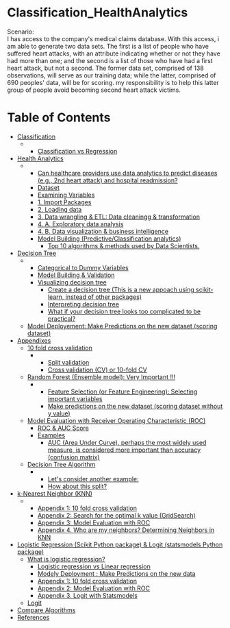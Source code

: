 # Classification_HealthAnalytics

Scenario:<br>
I has access to the company's medical claims database. With this access, i am able to generate two data sets. The first is a list of people who have suffered heart attacks, with an attribute indicating whether or not they have had more than one; and the second is a list of those who have had a first heart attack, but not a second. The former data set, comprised of 138 observations, will serve as our training data; while the latter, comprised of 690 peoples' data, will be for scoring. my responsibility is to help this latter group of people avoid becoming second heart attack victims.

<h1>Table of Contents<span class="tocSkip"></span></h1>
<div class="toc"><ul class="toc-item"><li><span><a href="#Classification" data-toc-modified-id="Classification-1">Classification</a></span><ul class="toc-item"><li><ul class="toc-item"><li><span><a href="#Classification-vs-Regression" data-toc-modified-id="Classification-vs-Regression-1.0.1">Classification vs Regression</a></span></li></ul></li></ul></li><li><span><a href="#Health-Analytics" data-toc-modified-id="Health-Analytics-2">Health Analytics</a></span><ul class="toc-item"><li><ul class="toc-item"><li><span><a href="#Can-healthcare-providers-use-data-analytics-to-predict-diseases-(e.g.,-2nd-heart-attack)-and-hospital-readmission?" data-toc-modified-id="Can-healthcare-providers-use-data-analytics-to-predict-diseases-(e.g.,-2nd-heart-attack)-and-hospital-readmission?-2.0.1">Can healthcare providers use data analytics to predict diseases (e.g., 2nd heart attack) and hospital readmission?</a></span></li><li><span><a href="#Dataset" data-toc-modified-id="Dataset-2.0.2">Dataset</a></span></li><li><span><a href="#Examining-Variables" data-toc-modified-id="Examining-Variables-2.0.3">Examining Variables</a></span></li><li><span><a href="#1.-Import-Packages" data-toc-modified-id="1.-Import-Packages-2.0.4">1. Import Packages</a></span></li><li><span><a href="#2.-Loading-data" data-toc-modified-id="2.-Loading-data-2.0.5">2. Loading data</a></span></li><li><span><a href="#3.-Data-wrangling-&amp;-ETL:-Data-cleaningg-&amp;-transformation" data-toc-modified-id="3.-Data-wrangling-&amp;-ETL:-Data-cleaningg-&amp;-transformation-2.0.6">3. Data wrangling &amp; ETL: Data cleaningg &amp; transformation</a></span></li><li><span><a href="#4.-A.-Exploratory-data-analysis" data-toc-modified-id="4.-A.-Exploratory-data-analysis-2.0.7">4. A. Exploratory data analysis</a></span></li><li><span><a href="#4.-B.-Data-visualization-&amp;-business-intelligence" data-toc-modified-id="4.-B.-Data-visualization-&amp;-business-intelligence-2.0.8">4. B. Data visualization &amp; business intelligence</a></span></li><li><span><a href="#Model-Building-(Predictive/Classification-analytics)" data-toc-modified-id="Model-Building-(Predictive/Classification-analytics)-2.0.9">Model Building (Predictive/Classification analytics)</a></span><ul class="toc-item"><li><span><a href="#Top-10-algorithms-&amp;-methods-used-by-Data-Scientists." data-toc-modified-id="Top-10-algorithms-&amp;-methods-used-by-Data-Scientists.-2.0.9.1">Top 10 algorithms &amp; methods used by Data Scientists.</a></span></li></ul></li></ul></li></ul></li><li><span><a href="#Decision-Tree" data-toc-modified-id="Decision-Tree-3">Decision Tree</a></span><ul class="toc-item"><li><ul class="toc-item"><li><span><a href="#Categorical-to-Dummy-Variables" data-toc-modified-id="Categorical-to-Dummy-Variables-3.0.1">Categorical to Dummy Variables</a></span></li><li><span><a href="#Model-Building-&amp;-Validation" data-toc-modified-id="Model-Building-&amp;-Validation-3.0.2">Model Building &amp; Validation</a></span></li><li><span><a href="#Visualizing-decision-tree" data-toc-modified-id="Visualizing-decision-tree-3.0.3">Visualizing decision tree</a></span><ul class="toc-item"><li><span><a href="#Create-a-decision-tree-(This-is-a-new-appoach-using-scikit-learn,-instead-of-other-packages)" data-toc-modified-id="Create-a-decision-tree-(This-is-a-new-appoach-using-scikit-learn,-instead-of-other-packages)-3.0.3.1">Create a decision tree (This is a new appoach using scikit-learn, instead of other packages)</a></span></li><li><span><a href="#Interpreting-decision-tree" data-toc-modified-id="Interpreting-decision-tree-3.0.3.2">Interpreting decision tree</a></span></li><li><span><a href="#What-if-your-decision-tree-looks-too-complicated-to-be-practical?" data-toc-modified-id="What-if-your-decision-tree-looks-too-complicated-to-be-practical?-3.0.3.3">What if your decision tree looks too complicated to be practical?</a></span></li></ul></li></ul></li><li><span><a href="#Model-Deployement:-Make-Predictions-on-the-new-dataset-(scoring-dataset)" data-toc-modified-id="Model-Deployement:-Make-Predictions-on-the-new-dataset-(scoring-dataset)-3.1">Model Deployement: Make Predictions on the new dataset (scoring dataset)</a></span></li></ul></li><li><span><a href="#Appendixes" data-toc-modified-id="Appendixes-4">Appendixes</a></span><ul class="toc-item"><li><span><a href="#10-fold-cross-validation" data-toc-modified-id="10-fold-cross-validation-4.1">10 fold cross validation</a></span><ul class="toc-item"><li><ul class="toc-item"><li><span><a href="#Split-validation" data-toc-modified-id="Split-validation-4.1.0.1">Split validation</a></span></li><li><span><a href="#Cross-validation-(CV)-or-10-fold-CV" data-toc-modified-id="Cross-validation-(CV)-or-10-fold-CV-4.1.0.2">Cross validation (CV) or 10-fold CV</a></span></li></ul></li></ul></li><li><span><a href="#Random-Forest-(Ensemble-model):-Very-Important-!!!" data-toc-modified-id="Random-Forest-(Ensemble-model):-Very-Important-!!!-4.2">Random Forest (Ensemble model): Very Important !!!</a></span><ul class="toc-item"><li><ul class="toc-item"><li><span><a href="#Feature-Selection-(or-Feature-Engineering):-Selecting-important-variables" data-toc-modified-id="Feature-Selection-(or-Feature-Engineering):-Selecting-important-variables-4.2.0.1">Feature Selection (or Feature Engineering): Selecting important variables</a></span></li><li><span><a href="#Make-predictions-on-the-new-dataset-(scoring-dataset-without-y-value)" data-toc-modified-id="Make-predictions-on-the-new-dataset-(scoring-dataset-without-y-value)-4.2.0.2">Make predictions on the new dataset (scoring dataset without y value)</a></span></li></ul></li></ul></li><li><span><a href="#Model-Evaluation-with-Receiver-Operating-Characteristic-(ROC)" data-toc-modified-id="Model-Evaluation-with-Receiver-Operating-Characteristic-(ROC)-4.3">Model Evaluation with Receiver Operating Characteristic (ROC)</a></span><ul class="toc-item"><li><span><a href="#ROC-&amp;-AUC-Score" data-toc-modified-id="ROC-&amp;-AUC-Score-4.3.1">ROC &amp; AUC Score</a></span></li><li><span><a href="#Examples" data-toc-modified-id="Examples-4.3.2">Examples</a></span><ul class="toc-item"><li><span><a href="#AUC-(Area-Under-Curve),-perhaps-the-most-widely-used-measure,-is-considered-more-important-than-accuracy-(confusion-matrix)" data-toc-modified-id="AUC-(Area-Under-Curve),-perhaps-the-most-widely-used-measure,-is-considered-more-important-than-accuracy-(confusion-matrix)-4.3.2.1">AUC (Area Under Curve), perhaps the most widely used measure, is considered more important than accuracy (confusion matrix)</a></span></li></ul></li></ul></li><li><span><a href="#Decision-Tree-Algorithm" data-toc-modified-id="Decision-Tree-Algorithm-4.4">Decision Tree Algorithm</a></span><ul class="toc-item"><li><ul class="toc-item"><li><span><a href="#Let's-consider-another-example:" data-toc-modified-id="Let's-consider-another-example:-4.4.0.1">Let's consider another example:</a></span></li><li><span><a href="#How-about-this-split?" data-toc-modified-id="How-about-this-split?-4.4.0.2">How about this split?</a></span></li></ul></li></ul></li></ul></li><li><span><a href="#k-Nearest-Neighbor-(KNN)" data-toc-modified-id="k-Nearest-Neighbor-(KNN)-5">k-Nearest Neighbor (KNN)</a></span><ul class="toc-item"><li><ul class="toc-item"><li><span><a href="#Appendix-1:-10-fold-cross-validation" data-toc-modified-id="Appendix-1:-10-fold-cross-validation-5.0.1">Appendix 1: 10 fold cross validation</a></span></li><li><span><a href="#Appendix-2:-Search-for-the-optimal-k-value-(GridSearch)" data-toc-modified-id="Appendix-2:-Search-for-the-optimal-k-value-(GridSearch)-5.0.2">Appendix 2: Search for the optimal k value (GridSearch)</a></span></li><li><span><a href="#Appendix-3:-Model-Evaluation-with-ROC" data-toc-modified-id="Appendix-3:-Model-Evaluation-with-ROC-5.0.3">Appendix 3: Model Evaluation with ROC</a></span></li><li><span><a href="#Appendix-4.-Who-are-my-neighbors?-Determining-Neighbors-in-KNN" data-toc-modified-id="Appendix-4.-Who-are-my-neighbors?-Determining-Neighbors-in-KNN-5.0.4">Appendix 4. Who are my neighbors? Determining Neighbors in KNN</a></span></li></ul></li></ul></li><li><span><a href="#Logistic-Regression-(Scikit-Python-package)-&amp;-Logit-(statsmodels-Python-package)" data-toc-modified-id="Logistic-Regression-(Scikit-Python-package)-&amp;-Logit-(statsmodels-Python-package)-6">Logistic Regression (Scikit Python package) &amp; Logit (statsmodels Python package)</a></span><ul class="toc-item"><li><span><a href="#What-is-logistic-regression?" data-toc-modified-id="What-is-logistic-regression?-6.1">What is logistic regression?</a></span><ul class="toc-item"><li><span><a href="#Logistic-regression-vs-Linear-regression" data-toc-modified-id="Logistic-regression-vs-Linear-regression-6.1.1">Logistic regression vs Linear regression</a></span></li><li><span><a href="#Modely-Deployment-:-Make-Predictions-on-the-new-data" data-toc-modified-id="Modely-Deployment-:-Make-Predictions-on-the-new-data-6.1.2">Modely Deployment : Make Predictions on the new data</a></span></li><li><span><a href="#Appendix-1:-10-fold-cross-validation" data-toc-modified-id="Appendix-1:-10-fold-cross-validation-6.1.3">Appendix 1: 10 fold cross validation</a></span></li><li><span><a href="#Appendix-2:-Model-Evaluation-with-ROC" data-toc-modified-id="Appendix-2:-Model-Evaluation-with-ROC-6.1.4">Appendix 2: Model Evaluation with ROC</a></span></li><li><span><a href="#Appendix-3.-Logit-with-Statsmodels" data-toc-modified-id="Appendix-3.-Logit-with-Statsmodels-6.1.5">Appendix 3. Logit with Statsmodels</a></span></li></ul></li><li><span><a href="#Logit" data-toc-modified-id="Logit-6.2">Logit</a></span></li></ul></li><li><span><a href="#Compare-Algorithms" data-toc-modified-id="Compare-Algorithms-7">Compare Algorithms</a></span></li><li><span><a href="#References" data-toc-modified-id="References-8">References</a></span></li></ul></div>

